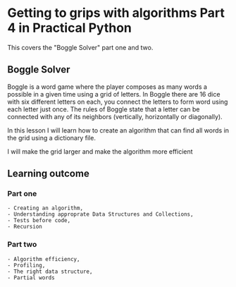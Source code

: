 # Getting to grips with algorithms Part 4 in Practical Python

This covers the "Boggle Solver" part one and two.

## Boggle Solver

Boggle is a word game where the player composes as many words a possible in a given time using a grid of letters.
In Boggle there are 16 dice with six different letters on each, you connect the letters to form word using each letter just once.
The rules of Boggle state that a letter can be connected with any of its neighbors (vertically, horizontally or diagonally).

In this lesson I will learn how to create an algorithm that can find all words in the grid using a dictionary file.

I will make the grid larger and make the algorithm more efficient

## Learning outcome

### Part one

    - Creating an algorithm,
    - Understanding approprate Data Structures and Collections,
    - Tests before code,
    - Recursion

### Part two

    - Algorithm efficiency, 
    - Profiling, 
    - The right data structure, 
    - Partial words
